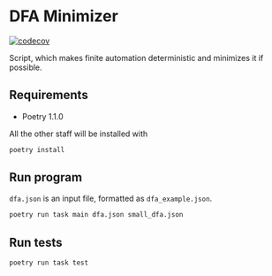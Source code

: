 # DFA Minimizer

[![codecov](https://codecov.io/gh/aalekseevx/DFAMinimizer/branch/master/graph/badge.svg)](https://codecov.io/gh/aalekseevx/DFAMinimizer)

Script, which makes finite automation deterministic and
minimizes it if possible.

## Requirements

- Poetry 1.1.0

All the other staff will be installed with

```bash
poetry install
```

## Run program

`dfa.json` is an input file, formatted as `dfa_example.json`.
```bash
poetry run task main dfa.json small_dfa.json
```

## Run tests

```bash
poetry run task test
```
